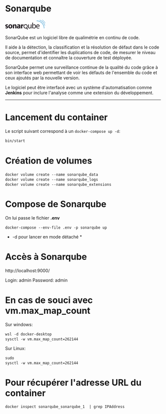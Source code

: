# Sonarqube

![](readme_docs/logo.png)

SonarQube est un logiciel libre de qualimétrie en continu de code. 

Il aide à la détection, la classification et la résolution de défaut dans le code source, permet d'identifier les duplications de code,
de mesurer le niveau de documentation et connaître la couverture de test déployée.

SonarQube permet une surveillance continue de la qualité du code grâce à son interface web 
permettant de voir les défauts de l'ensemble du code et ceux ajoutés par la nouvelle version. 

Le logiciel peut être interfacé avec un système d'automatisation comme **Jenkins** pour inclure l'analyse 
comme une extension du développement.

***

# Lancement du container

Le script suivant correspond à un `docker-compose up -d`:

```bash
bin/start
```


# Création de volumes

```
docker volume create --name sonarqube_data
docker volume create --name sonarqube_logs
docker volume create --name sonarqube_extensions
```

# Compose de Sonarqube

On lui passe le fichier **.env**

```
docker-compose --env-file .env -p sonarqube up 
```

* -d pour lancer en mode détaché *


# Accès à Sonarqube

http://localhost:9000/

Login: admin
Password: admin


# En cas de souci avec vm.max_map_count

Sur windows:
```
wsl -d docker-desktop
sysctl -w vm.max_map_count=262144
```

Sur Linux:
```
sudo 
sysctl -w vm.max_map_count=262144
```

# Pour récupérer l'adresse URL du container

```
docker inspect sonarqube_sonarqube_1  | grep IPAddress
```